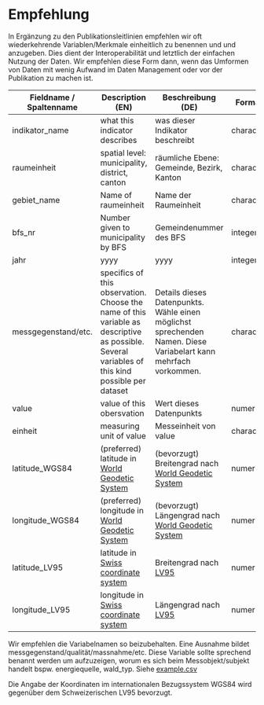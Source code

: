 # Empfehlung
In Ergänzung zu den Publikationsleitlinien empfehlen wir oft wiederkehrende Variablen/Merkmale einheitlich zu benennen und und anzugeben. Dies dient der Interoperabilität und letztlich der einfachen Nutzung der Daten. Wir empfehlen diese Form dann, wenn das Umformen von Daten mit wenig Aufwand im Daten Management oder vor der Publikation zu machen ist.


| Fieldname / Spaltenname                       | Description (EN)                               | Beschreibung (DE)                        | Format     |
|-----------------------------------------------|------------------------------------------------|------------------------------------------|------------|
| indikator_name                                | what this indicator describes                  | was dieser Indikator beschreibt          | character  |
| raumeinheit                                   | spatial level: municipality, district, canton  | räumliche Ebene: Gemeinde, Bezirk, Kanton| character  |
| gebiet_name                                   | Name of raumeinheit                            | Name der Raumeinheit                     | character  |
| bfs_nr                                        | Number given to municipality by BFS            | Gemeindenummer des BFS                   | integer    |
| jahr                                          | yyyy                                           | yyyy                                     | integer    |
| messgegenstand/etc.| specifics of this observation. Choose the name of this variable as descriptive as possible. Several variables of this kind possible per dataset   | Details dieses Datenpunkts. Wähle einen möglichst sprechenden Namen. Diese Variabelart kann mehrfach vorkommen.               | character  |
| value                                         | value of this obersvation                      | Wert dieses Datenpunkts                  | numeric    |
| einheit                                       | measuring unit of value                        | Messeinheit von value                    | character  |
| latitude_WGS84                                | (preferred) latitude in [World Geodetic System](https://de.wikipedia.org/wiki/World_Geodetic_System)            | (bevorzugt) Breitengrad nach [World Geodetic System](https://de.wikipedia.org/wiki/World_Geodetic_System)                      | numeric         |
| longitude_WGS84          | (preferred) longitude in [World Geodetic System](https://de.wikipedia.org/wiki/World_Geodetic_System)            | (bevorzugt) Längengrad nach [World Geodetic System](https://de.wikipedia.org/wiki/World_Geodetic_System)                      | numeric         |
| latitude_LV95                                 | latitude in [Swiss coordinate system](https://en.wikipedia.org/wiki/Swiss_coordinate_system)            | Breitengrad nach [LV95](https://de.wikipedia.org/wiki/Schweizer_Landeskoordinaten)                      | numeric         |
| longitude_LV95          | longitude in [Swiss coordinate system](https://en.wikipedia.org/wiki/Swiss_coordinate_system)            | Längengrad nach [LV95](https://de.wikipedia.org/wiki/Schweizer_Landeskoordinaten)                      | numeric         |

Wir empfehlen die Variabelnamen so beizubehalten. Eine Ausnahme bildet messgegenstand/qualität/massnahme/etc. Diese Variable sollte sprechend benannt werden um aufzuzeigen, worum es sich beim Messobjekt/subjekt handelt bspw. energiequelle, wald_typ. Siehe [example.csv](source/example.csv)

Die Angabe der Koordinaten im internationalen Bezugssystem WGS84 wird gegenüber dem Schweizerischen LV95 bevorzugt.
